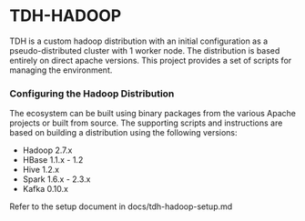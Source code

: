 TDH-HADOOP
===========

  TDH is a custom hadoop distribution with an initial configuration as a
pseudo-distributed cluster with 1 worker node. The distribution is based
entirely on direct apache versions. This project provides a set of scripts
for managing the environment.


### Configuring the Hadoop Distribution

  The ecosystem can be built using binary packages from the various
Apache projects or built from source. The supporting scripts and
instructions are based on building a distribution using the following
versions:

- Hadoop 2.7.x
- HBase  1.1.x - 1.2
- Hive   1.2.x
- Spark  1.6.x - 2.3.x
- Kafka  0.10.x

Refer to the setup document in docs/tdh-hadoop-setup.md
